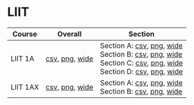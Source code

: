 # LIIT

| Course | Overall | Section |
| ------ | ------- | ------- |
| LIIT 1A | [csv](https://github.com/UCSD-Historical-Enrollment-Data/2024Fall/blob/main/overall/LIIT%201A.csv), [png](https://raw.githubusercontent.com/UCSD-Historical-Enrollment-Data/2024Fall/main/plot_overall/LIIT%201A.png), [wide](https://raw.githubusercontent.com/UCSD-Historical-Enrollment-Data/2024Fall/main/plot_overall_wide/LIIT%201A.png) | Section A: [csv](https://github.com/UCSD-Historical-Enrollment-Data/2024Fall/blob/main/section/LIIT%201A_A.csv), [png](https://raw.githubusercontent.com/UCSD-Historical-Enrollment-Data/2024Fall/main/plot_section/LIIT%201A_A.png), [wide](https://raw.githubusercontent.com/UCSD-Historical-Enrollment-Data/2024Fall/main/plot_section_wide/LIIT%201A_A.png)<br>Section B: [csv](https://github.com/UCSD-Historical-Enrollment-Data/2024Fall/blob/main/section/LIIT%201A_B.csv), [png](https://raw.githubusercontent.com/UCSD-Historical-Enrollment-Data/2024Fall/main/plot_section/LIIT%201A_B.png), [wide](https://raw.githubusercontent.com/UCSD-Historical-Enrollment-Data/2024Fall/main/plot_section_wide/LIIT%201A_B.png)<br>Section C: [csv](https://github.com/UCSD-Historical-Enrollment-Data/2024Fall/blob/main/section/LIIT%201A_C.csv), [png](https://raw.githubusercontent.com/UCSD-Historical-Enrollment-Data/2024Fall/main/plot_section/LIIT%201A_C.png), [wide](https://raw.githubusercontent.com/UCSD-Historical-Enrollment-Data/2024Fall/main/plot_section_wide/LIIT%201A_C.png)<br>Section D: [csv](https://github.com/UCSD-Historical-Enrollment-Data/2024Fall/blob/main/section/LIIT%201A_D.csv), [png](https://raw.githubusercontent.com/UCSD-Historical-Enrollment-Data/2024Fall/main/plot_section/LIIT%201A_D.png), [wide](https://raw.githubusercontent.com/UCSD-Historical-Enrollment-Data/2024Fall/main/plot_section_wide/LIIT%201A_D.png) |
| LIIT 1AX | [csv](https://github.com/UCSD-Historical-Enrollment-Data/2024Fall/blob/main/overall/LIIT%201AX.csv), [png](https://raw.githubusercontent.com/UCSD-Historical-Enrollment-Data/2024Fall/main/plot_overall/LIIT%201AX.png), [wide](https://raw.githubusercontent.com/UCSD-Historical-Enrollment-Data/2024Fall/main/plot_overall_wide/LIIT%201AX.png) | Section A: [csv](https://github.com/UCSD-Historical-Enrollment-Data/2024Fall/blob/main/section/LIIT%201AX_A.csv), [png](https://raw.githubusercontent.com/UCSD-Historical-Enrollment-Data/2024Fall/main/plot_section/LIIT%201AX_A.png), [wide](https://raw.githubusercontent.com/UCSD-Historical-Enrollment-Data/2024Fall/main/plot_section_wide/LIIT%201AX_A.png)<br>Section B: [csv](https://github.com/UCSD-Historical-Enrollment-Data/2024Fall/blob/main/section/LIIT%201AX_B.csv), [png](https://raw.githubusercontent.com/UCSD-Historical-Enrollment-Data/2024Fall/main/plot_section/LIIT%201AX_B.png), [wide](https://raw.githubusercontent.com/UCSD-Historical-Enrollment-Data/2024Fall/main/plot_section_wide/LIIT%201AX_B.png) |
